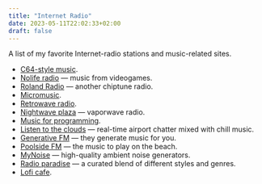 ```yaml
---
title: "Internet Radio"
date: 2023-05-11T22:02:33+02:00
draft: false
---
```


A list of my favorite Internet-radio stations and music-related sites.

* [C64-style music](https://kohina.duckdns.org/streamplayer.html).
* [Nolife radio](https://nolife-radio.com/) — music from videogames.
* [Roland Radio](https://rolandradio.net/) — another chiptune radio.
* [Micromusic](https://www.micromusic.net/office.php3).
* [Retrowave radio](https://retrowave.ru/).
* [Nightwave plaza](https://plaza.one/) — vaporwave radio.
* [Music for programming](https://musicforprogramming.net/).
* [Listen to the clouds](http://listentothe.cloud/) — real-time airport chatter mixed with chill music.
* [Generative FM](https://play.generative.fm/browse) — they generate music for you.
* [Poolside FM](https://poolsuite.net/) — the music to play on the beach.
* [MyNoise](https://mynoise.net/noiseMachines.php) — high-quality ambient noise generators.
* [Radio paradise](https://radioparadise.com/player) — a curated blend of different styles and genres.
* [Lofi cafe](https://www.lofi.cafe/).

